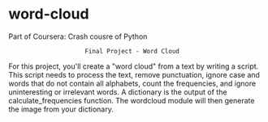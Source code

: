 # word-cloud
Part of Coursera: Crash cousre of Python


                         Final Project - Word Cloud
For this project, you'll create a "word cloud" from a text by writing a script. 
This script needs to process the text, remove punctuation, ignore case and words that do not contain all alphabets, count the frequencies, 
and ignore uninteresting or irrelevant words. A dictionary is the output of the calculate_frequencies function. 
The wordcloud module will then generate the image from your dictionary.
